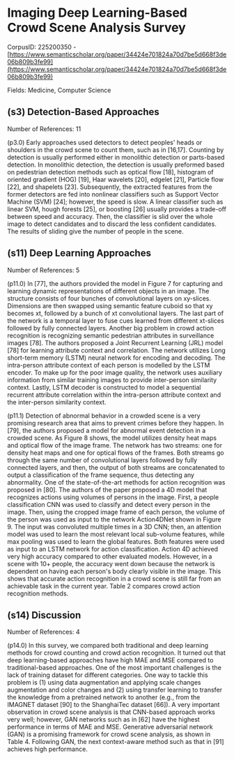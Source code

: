# Imaging Deep Learning-Based Crowd Scene Analysis Survey

CorpusID: 225200350 - [https://www.semanticscholar.org/paper/34424e701824a70d7be5d668f3de06b809b3fe99](https://www.semanticscholar.org/paper/34424e701824a70d7be5d668f3de06b809b3fe99)

Fields: Medicine, Computer Science

## (s3) Detection-Based Approaches
Number of References: 11

(p3.0) Early approaches used detectors to detect peoples' heads or shoulders in the crowd scene to count them, such as in [16,17]. Counting by detection is usually performed either in monolithic detection or parts-based detection. In monolithic detection, the detection is usually preformed based on pedestrian detection methods such as optical flow [18], histogram of oriented gradient (HOG) [19], Haar wavelets [20], edgelet [21], Particle flow [22], and shapelets [23]. Subsequently, the extracted features from the former detectors are fed into nonlinear classifiers such as Support Vector Machine (SVM) [24]; however, the speed is slow. A linear classifier such as linear SVM, hough forests [25], or boosting [26] usually provides a trade-off between speed and accuracy. Then, the classifier is slid over the whole image to detect candidates and to discard the less confident candidates. The results of sliding give the number of people in the scene.
## (s11) Deep Learning Approaches
Number of References: 5

(p11.0) In [77], the authors provided the model in Figure 7 for capturing and learning dynamic representations of different objects in an image. The structure consists of four bunches of convolutional layers on xy-slices. Dimensions are then swapped using semantic feature cuboid so that xy becomes xt, followed by a bunch of xt convolutional layers. The last part of the network is a temporal layer to fuse cues learned from different xt-slices followed by fully connected layers. Another big problem in crowd action recognition is recognizing semantic pedestrian attributes in surveillance images [78]. The authors proposed a Joint Recurrent Learning (JRL) model [78] for learning attribute context and correlation. The network utilizes Long short-term memory (LSTM) neural network for encoding and decoding. The intra-person attribute context of each person is modelled by the LSTM encoder. To make up for the poor image quality, the network uses auxiliary information from similar training images to provide inter-person similarity context. Lastly, LSTM decoder is constructed to model a sequential recurrent attribute correlation within the intra-person attribute context and the inter-person similarity context.

(p11.1) Detection of abnormal behavior in a crowded scene is a very promising research area that aims to prevent crimes before they happen. In [79], the authors proposed a model for abnormal event detection in a crowded scene. As Figure 8 shows, the model utilizes density heat maps and optical flow of the image frame. The network has two streams: one for density heat maps and one for optical flows of the frames. Both streams go through the same number of convolutional layers followed by fully connected layers, and then, the output of both streams are concatenated to output a classification of the frame sequence, thus detecting any abnormality. One of the state-of-the-art methods for action recognition was proposed in [80]. The authors of the paper proposed a 4D model that recognizes actions using volumes of persons in the image. First, a people classification CNN was used to classify and detect every person in the image. Then, using the cropped image frame of each person, the volume of the person was used as input to the network Action4DNet shown in Figure 9. The input was convoluted multiple times in a 3D CNN; then, an attention model was used to learn the most relevant local sub-volume features, while max pooling was used to learn the global features. Both features were used as input to an LSTM network for action classification. Action 4D achieved very high accuracy compared to other evaluated models. However, in a scene with 10+ people, the accuracy went down because the network is dependent on having each person's body clearly visible in the image. This shows that accurate action recognition in a crowd scene is still far from an achievable task in the current year. Table 2 compares crowd action recognition methods.  
## (s14) Discussion
Number of References: 4

(p14.0) In this survey, we compared both traditional and deep learning methods for crowd counting and crowd action recognition. It turned out that deep learning-based approaches have high MAE and MSE compared to traditional-based approaches. One of the most important challenges is the lack of training dataset for different categories. One way to tackle this problem is (1) using data augmentation and applying scale changes augmentation and color changes and (2) using transfer learning to transfer the knowledge from a pretrained network to another (e.g., from the IMAGNET dataset [90] to the ShanghaiTec dataset [66]). A very important observation in crowd scene analysis is that CNN-based approach works very well; however, GAN networks such as in [62] have the highest performance in terms of MAE and MSE. Generative adversarial network (GAN) is a promising framework for crowd scene analysis, as shown in Table 4. Following GAN, the next context-aware method such as that in [91] achieves high performance. 
